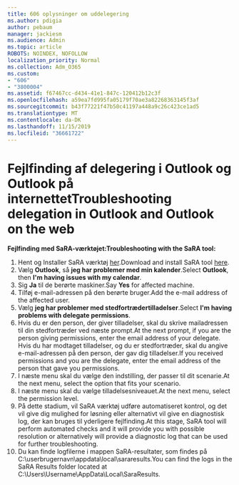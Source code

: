```yaml
---
title: 606 oplysninger om uddelegering
ms.author: pdigia
author: pebaum
manager: jackiesm
ms.audience: Admin
ms.topic: article
ROBOTS: NOINDEX, NOFOLLOW
localization_priority: Normal
ms.collection: Adm_O365
ms.custom:
- "606"
- "3800004"
ms.assetid: f67467cc-d434-41e1-847c-120412b12c3f
ms.openlocfilehash: a59ea7fd995fa05179f70ae3a82268363145f3af
ms.sourcegitcommit: b43f77221f47b50c41197a448a9c26c423ce1ad5
ms.translationtype: MT
ms.contentlocale: da-DK
ms.lasthandoff: 11/15/2019
ms.locfileid: "36661722"
---
```

# <a name="troubleshooting-delegation-in-outlook-and-outlook-on-the-web"></a><span data-ttu-id="b3f41-102">Fejlfinding af delegering i Outlook og Outlook på internettet</span><span class="sxs-lookup"><span data-stu-id="b3f41-102">Troubleshooting delegation in Outlook and Outlook on the web</span></span>

<span data-ttu-id="b3f41-103">**Fejlfinding med SaRA-værktøjet:**</span><span class="sxs-lookup"><span data-stu-id="b3f41-103">**Troubleshooting with the SaRA tool:**</span></span>

1. <span data-ttu-id="b3f41-104">Hent og Installer SaRA værktøj [her](https://aka.ms/SaRA-SkypeForBusinessSignIn).</span><span class="sxs-lookup"><span data-stu-id="b3f41-104">Download and install SaRA tool [here](https://aka.ms/SaRA-SkypeForBusinessSignIn).</span></span>
1. <span data-ttu-id="b3f41-105">Vælg **Outlook**, så **jeg har problemer med min kalender**.</span><span class="sxs-lookup"><span data-stu-id="b3f41-105">Select **Outlook**, then **I'm having issues with my calendar**.</span></span>
1. <span data-ttu-id="b3f41-106">Sig **Ja** til de berørte maskiner.</span><span class="sxs-lookup"><span data-stu-id="b3f41-106">Say **Yes** for affected machine.</span></span>
1. <span data-ttu-id="b3f41-107">Tilføj e-mail-adressen på den berørte bruger.</span><span class="sxs-lookup"><span data-stu-id="b3f41-107">Add the e-mail address of the affected user.</span></span>
1. <span data-ttu-id="b3f41-108">Vælg **jeg har problemer med stedfortrædertilladelser**.</span><span class="sxs-lookup"><span data-stu-id="b3f41-108">Select **I'm having problems with delegate permissions**.</span></span>
1. <span data-ttu-id="b3f41-109">Hvis du er den person, der giver tilladelser, skal du skrive mailadressen til din stedfortræder ved næste prompt.</span><span class="sxs-lookup"><span data-stu-id="b3f41-109">At the next prompt, if you are the person giving permissions, enter the email address of your delegate.</span></span> <span data-ttu-id="b3f41-110">Hvis du har modtaget tilladelser, og du er stedfortræder, skal du angive e-mail-adressen på den person, der gav dig tilladelser.</span><span class="sxs-lookup"><span data-stu-id="b3f41-110">If you received permissions and you are the delegate, enter the email address of the person that gave you permissions.</span></span>
1. <span data-ttu-id="b3f41-111">I næste menu skal du vælge den indstilling, der passer til dit scenarie.</span><span class="sxs-lookup"><span data-stu-id="b3f41-111">At the next menu, select the option that fits your scenario.</span></span>
1. <span data-ttu-id="b3f41-112">I næste menu skal du vælge tilladelsesniveauet.</span><span class="sxs-lookup"><span data-stu-id="b3f41-112">At the next menu, select the permission level.</span></span>
1. <span data-ttu-id="b3f41-113">På dette stadium, vil SaRA værktøj udføre automatiseret kontrol, og det vil give dig mulighed for løsning eller alternativt vil give en diagnostisk log, der kan bruges til yderligere fejlfinding.</span><span class="sxs-lookup"><span data-stu-id="b3f41-113">At this stage, SaRA tool will perform automated checks and it will provide you with possible resolution or alternatively will provide a diagnostic log that can be used for further troubleshooting.</span></span>
1. <span data-ttu-id="b3f41-114">Du kan finde logfilerne i mappen SaRA-resultater, som findes på C:\userbrugernavn\appdata\local\sararesults.</span><span class="sxs-lookup"><span data-stu-id="b3f41-114">You can find the logs in the SaRA Results folder located at C:\Users\Username\AppData\Local\SaraResults.</span></span>
